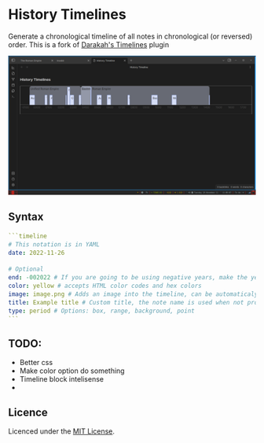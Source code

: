 # History Timelines
Generate a chronological timeline of all notes in chronological (or reversed) order. 
This is a fork of [Darakah's Timelines](https://github.com/Darakah/obsidian-timelines) plugin

![](example-vault/screenshot.png)

## Syntax
``````yaml
```timeline
# This notation is in YAML
date: 2022-11-26

# Optional
end: -002022 # If you are going to be using negative years, make the year have six digits, otherwise it will be registered as positive (this is a problem of the Date class in JS)
color: yellow # accepts HTML color codes and hex colors
image: image.png # Adds an image into the timeline, can be automaticaly fetched when using the Banner plugin
title: Example title # Custom title, the note name is used when not provided
type: period # Options: box, range, background, point
```
``````

## TODO:
- Better css
- Make color option do something
- Timeline block intelisense
- 

## Licence

Licenced under the [MIT License](https://mit-license.org/).
